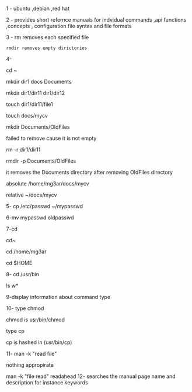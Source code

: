 1 - ubuntu ,debian ,red hat 


2 - provides short refernce manuals for indvidual commands ,api functions ,concepts , configuration file syntax and file formats


3 - rm removes each specified file

    rmdir removes empty dirictories
    
4-

cd ~

mkdir dir1 docs Documents

mkdir dir1/dir11 dir1/dir12

touch dir1/dir11/file1

touch docs/mycv

mkdir Documents/OldFiles

failed to remove cause it is not empty 

rm -r dir1/dir11


rmdir -p Documents/OldFiles

it removes the Documents directory after removing OldFiles directory

absolute /home/mg3ar/docs/mycv

relative ~/docs/mycv


5- cp /etc/passwd ~/mypasswd

6-mv mypasswd oldpasswd

7-cd

  cd~
  
  cd /home/mg3ar
  
  cd $HOME


8- cd /usr/bin

ls w*


9-display information about command type


10- type chmod 

chmod is usr/bin/chmod

type cp 

cp is hashed in (usr/bin/cp)


11- man -k "read file"

nothing appropirate

man -k "file read"
readahead 
12- searches the manual page name and description for instance keywords 
